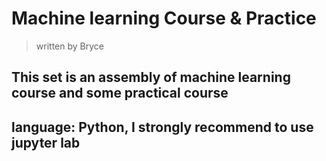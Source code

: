 # Machine learning Course & Practice

> written by Bryce

## This set is an assembly of machine learning course and some practical course
## language: Python, I strongly recommend to use jupyter lab 
 
